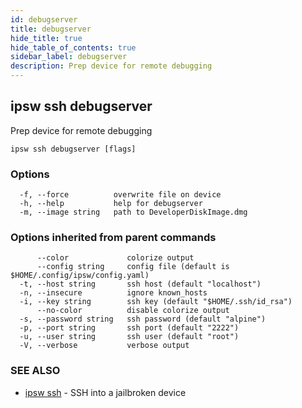 ```yaml
---
id: debugserver
title: debugserver
hide_title: true
hide_table_of_contents: true
sidebar_label: debugserver
description: Prep device for remote debugging
---
```

## ipsw ssh debugserver

Prep device for remote debugging

```
ipsw ssh debugserver [flags]
```

### Options

```
  -f, --force          overwrite file on device
  -h, --help           help for debugserver
  -m, --image string   path to DeveloperDiskImage.dmg
```

### Options inherited from parent commands

```
      --color             colorize output
      --config string     config file (default is $HOME/.config/ipsw/config.yaml)
  -t, --host string       ssh host (default "localhost")
  -n, --insecure          ignore known_hosts
  -i, --key string        ssh key (default "$HOME/.ssh/id_rsa")
      --no-color          disable colorize output
  -s, --password string   ssh password (default "alpine")
  -p, --port string       ssh port (default "2222")
  -u, --user string       ssh user (default "root")
  -V, --verbose           verbose output
```

### SEE ALSO

* [ipsw ssh](/docs/cli/ipsw/ssh)	 - SSH into a jailbroken device

